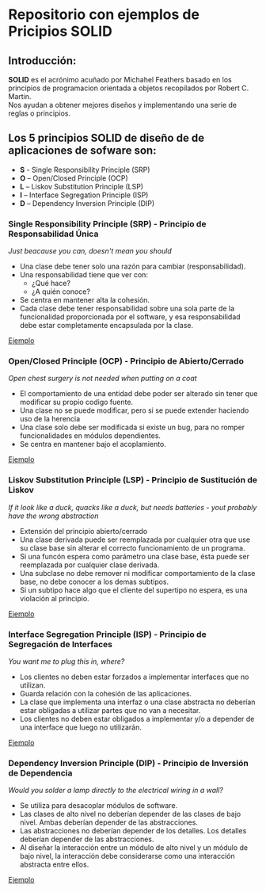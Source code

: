 # Repositorio con ejemplos de Pricipios SOLID
## Introducción:
**SOLID** es el acrónimo acuñado por Michahel Feathers basado en los principios de programacion orientada a objetos recopilados por Robert C. Martin.  
Nos ayudan a obtener mejores diseños y implementando una serie de reglas o principios.  
  
Los **5 principios SOLID** de diseño de  de aplicaciones de sofware son:
-
- **S** - Single Responsibility Principle (SRP)
- **O** – Open/Closed Principle (OCP)
- **L** – Liskov Substitution Principle (LSP)
- **I** – Interface Segregation Principle (ISP)
- **D** – Dependency Inversion Principle (DIP)
  
### Single Responsibility Principle (SRP) - Principio de Responsabilidad Única
*Just beacause you can, doesn't mean you should*  
- Una clase debe tener solo una razón para cambiar (responsabilidad).
- Una responsabilidad tiene que ver con:
  - ¿Qué hace?
  - ¿A quién conoce?
- Se centra en mantener alta la cohesión.
- Cada clase debe tener responsabilidad sobre una sola parte de la funcionalidad proporcionada por el software, y esa responsabilidad debe estar completamente
encapsulada por la clase.  

[Ejemplo](https://github.com/nbordon/SOLID/tree/master/SOLID.S)

### Open/Closed Principle (OCP) - Principio de Abierto/Cerrado
*Open chest surgery is not needed when putting on a coat*
- El comportamiento de una entidad debe poder ser alterado sin tener que modificar su propio codigo fuente.
- Una clase no se puede modificar, pero si se puede extender haciendo uso de la herencia
- Una clase solo debe ser modificada si existe un bug, para no romper funcionalidades en módulos dependientes.
- Se centra en mantener bajo el acoplamiento.  

[Ejemplo](https://github.com/nbordon/SOLID/tree/master/SOLID.O)

### Liskov Substitution Principle (LSP) - Principio de Sustitución de Liskov
*If it look like a duck, quacks like a duck, but needs batteries - yout probably have the wrong abstraction*
- Extensión del principio abierto/cerrado
- Una clase derivada puede ser reemplazada por cualquier otra que use su clase base sin alterar el correcto funcionamiento de un programa.
- Si una funcón espera como parámetro una clase base, ésta puede ser reemplazada por cualquier clase derivada.
- Una subclase no debe remover ni modificar comportamiento de la clase base, no debe conocer a los demas subtipos.
- Si un subtipo hace algo que el cliente del supertipo no espera, es una violación al principio.  

[Ejemplo](https://github.com/nbordon/SOLID/tree/master/SOLID.L)

### Interface Segregation Principle (ISP) - Principio de Segregación de Interfaces
*You want me to plug this in, where?*
- Los clientes no deben estar forzados a implementar interfaces que no utilizan.
- Guarda relación con la cohesión de las aplicaciones.
- La clase que implementa una interfaz o una clase abstracta no deberían estar obligadas a utilizar partes que no van a necesitar.
- Los clientes no deben estar obligados a implementar y/o a depender de una interface que luego no utilizarán.  

[Ejemplo](https://github.com/nbordon/SOLID/tree/master/SOLID.I)

### Dependency Inversion Principle (DIP) - Principio de Inversión de Dependencia
*Would you solder a lamp directly to the electrical wiring in a wall?*
- Se utiliza para desacoplar módulos de software.
- Las clases de alto nivel no deberían depender de las clases de bajo nivel. Ambas deberían depender de las abstracciones.
- Las abstracciones no deberían depender de los detalles. Los detalles deberían depender de las abstracciones.
- Al diseñar la interacción entre un módulo de alto nivel y un módulo de bajo nivel, la interacción debe considerarse como una interacción abstracta entre ellos.  

[Ejemplo](https://github.com/nbordon/SOLID/tree/master/SOLID.D)
